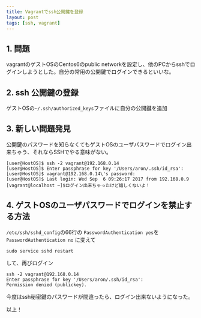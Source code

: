 ```yaml
---
title: Vagrantでssh公開鍵を登録
layout: post
tags: [ssh, vagrant]
---
```


## 1. 問題
vagrantのゲストOSのCentos6のpublic networkを設定し、他のPCからsshでログインしようとした。自分の常用の公開鍵でログインできるといいな。

## 2. ssh 公開鍵の登録

ゲストOSの`~/.ssh/authorized_keys`ファイルに自分の公開鍵を追加

## 3. 新しい問題発見

公開鍵のパスワードを知らなくてもゲストOSのユーザパスワードでログイン出来ちゃう、それならSSHでやる意味がない。


```
[user@HostOS]$ ssh -2 vagrant@192.168.0.14
[user@HostOS]$ Enter passphrase for key '/Users/aron/.ssh/id_rsa':
[user@HostOS]$ vagrant@192.168.0.14\'s password:
[user@HostOS]$ Last login: Wed Sep  6 09:26:17 2017 from 192.168.0.9
[vagrant@localhost ~]$ログイン出来ちゃったけど嬉しくないよ！
```

## 4. ゲストOSのユーザパスワードでログインを禁止する方法

`/etc/ssh/sshd_config`の66行の
`PasswordAuthentication yes`を
`PasswordAuthentication no` に変えて

```
sudo service sshd restart
```
して、再びログイン

```
ssh -2 vagrant@192.168.0.14
Enter passphrase for key '/Users/aron/.ssh/id_rsa':
Permission denied (publickey).
```

今度はssh秘密鍵のパスワードが間違ったら、ログイン出来ないようになった。




以上！



